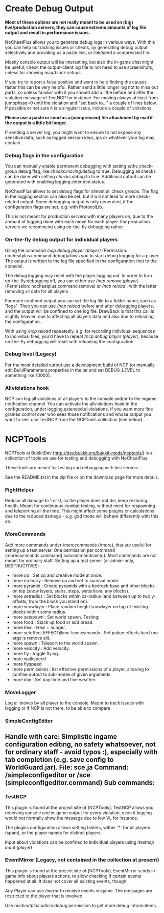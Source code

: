# Create Debug Output

**Most of these options are not really meant to be used on (big) live/production servers, they can cause extreme amounts of log file output and result in performance issues.**

NoCheatPlus allows you to generate debug logs in various ways. With this you can help us tracking issues or cheats, by generating debug output selectively and providing us a paste link, or link/send a compressed file. 

Mostly console output will be interesting, but also the in-game chat might be useful, check the output-client.log file to not need to use screenshots, unless for showing map/block setups.

If you try to report a false positive and want to help finding the causes faster this can be very helpful. Rather send a little longer log not to miss out parts, so unless familiar with it you should add a little before and after the violation message of TestNCP for instance. For moving always at least from jumpphase=0 until the violation and "set back to..." a couple of lines below. If possible or not sure it is a singular issue, include a couple of violations.

**Please use a paste or send as a (compressed) file attachment by mail if the output is a little bit longer.**

If sending a server log, you might want to ensure to not expose any sensitive data, such as logged session keys, ips or whatever your log may contain.

### Debug flags in the configuration
You can manually enable permanent debugging with setting a/the check-group debug flag, like _checks.moving.debug_ to true. Debugging all checks can be done with setting _checks.debug_ to true. Additional output can be generated with enabling logging.extended.status.

NoCheatPlus allows to set debug flags for almost all check groups. The flag in the logging section can also be set, but it will not lead to more check-related output. Some debugging output is only generated, if the configuration flags are set, e.g. with ProtocolLib.

This is not meant for production servers with many players on, due to the amount of logging done with each move for each player. For production servers we recommend using on-the-fly debugging rather.

### On-the-fly debug output for individual players
Using the command _/ncp debug player (player)_ (Permission: nocheatplus.command.debug)allows you to start debug logging for a player. The output is written to the log file specified in the configuration (not to the console).

The debug logging may reset with the player logging out. In order to turn on-the-fly debugging off, you can either use _/ncp remove (player)_ (Permission: nocheatplus.command.remove) or _/ncp reload_ , with the latter removing all data for all players.

For more confined output you can set the log file to a folder name, such as "logs". Then you can use _/ncp reload_ before and after debugging players, and the output will be confined to one log file. DrawBack is that this call is slightly heavier, due to affecting all players data and also due to reloading the configuration.

With using _/ncp reload_ repeatedly, e.g. for recording individual sequences to individual files, you'd have to repeat _/ncp debug player (player)_, because on-the-fly debugging will reset with reloading the configuration.

### Debug level (Legacy)
For the most detailed output use a development build of NCP (or manually edit BuildParameters.properties in the jar and set DEBUG_LEVEL to something like 10000).

### Allviolations hook
NCP can log all violations of all players to the console and/or to the ingame notification channel. You can activate the allviolations hook in the configuration, under logging.extended.allviolations. If you want more fine grained control over who sees those notifications and whose output you want to see, use TestNCP from the NCPTools collection (see below).

# NCPTools

NCPTools at BukkitDev (http://dev.bukkit.org/bukkit-mods/ncptools/) is a collection of tools we use for testing and debugging with NoCheatPlus.

These tools are meant for testing and debugging with test servers.

See the README.txt in the zip file or on the download page for more details.

### FightHelper
Reduce all damage to 1 or 0, so the player does not die, keep restoring health. Meant for continuous combat testing, without need for respawning and teleporting all the time. This might affect some plugins or calculations due to the reduced damage - e.g. god mode will behave differently with this on. 

### MoreCommands
Add more commands under /morecommands (/more), that are useful for setting up a test server. One permission per command (morecommands.command[.subcommandname]). Most commands are not meant for ordinary staff.
Setting up a test server (or admin-only, DESTRUCTIVE!):
* more op : Set op and creative mode at once.
* more ordinary : Remove op and set to survival mode.
* more pyramid : Create pyramids with a bedrock base and other blocks on top (snow layers, stairs, steps, water/lava, any blocks).
* more setradius : Set blocks within xz-radius (and between up to two y-offsets, from the block you stand on).
* more snowlayer : Place random height snowlayer on top of existing blocks within some radius.
* more setspawn : Set world spawn.
Testing:
* more food : Stack up food or add bread.
* more heal : Heal + hunger.
* more seteffect EFFECT@mc-levelxseconds : Set potion effects hard (no args is remove all).
* more spawn : Teleport to the world spawn.
* more velocity : Add velocity.
* more fly : toggle flying.
* more walkspeed
* more flyspeed
* more permissions : list effective permissions of a player, allowing to confine output to sub-nodes of given arguments.
* more day : Set day time and fine weather.

### MoveLogger
Log all moves by all player to the console. Meant to track issues with logging or if NCP is not there, to be able to compare.

### SimpleConfigEditor
Handle with care: Simplistic ingame configuration editing, no safety whatsoever, not for ordinary staff - avoid typos :), especially with tab completion (e.g. save config to WorldGuard.jar).
File: sce.ja
Command: /simpleconfigeditor or /sce (simpleconfigeditor.command)
Sub commands:
- 

### TestNCP
This plugin is found at the project site of [NCPTools]. 
TestNCP allows you receiving console and in-game output for every violation, even if logging would not normally show the message due to low VL for instance.

The plugins configuration allows setting testers, wither '*' for all players (spam), or the player names for distinct players.

Input about violations can be confined to individual players using _/testncp input (player)_

### EventMirror (Legacy, not contained in the collection at present)
This plugin is found at the project site of [NCPTools]. 
EventMirror sends in-game info about players actions, to allow checking if certain events happened at all. It does not cover all existing events, though.

Any Player can use _/mirror_ to receive events in-game. The messages are restricted to the player that is involved.

Use _nocheatplus.admin.debug_ permission to get more debug informations.

